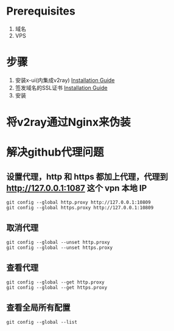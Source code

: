 # Prerequisites
1. 域名
2. VPS

# 步骤
1. 安装x-ui(内集成v2ray) [Installation Guide](install%20x%20ui/README.md)
2. 签发域名的SSL证书 [Installation Guide](Install%20Certificates%20For%20Nginx/README.md)
3. 安装

# 将v2ray通过Nginx来伪装

# 解决github代理问题

## 设置代理，http 和 https 都加上代理，代理到 http://127.0.0.1:1087 这个 vpn 本地 IP
```
git config --global http.proxy http://127.0.0.1:10809 
git config --global https.proxy http://127.0.0.1:10809
```

## 取消代理
```
git config --global --unset http.proxy
git config --global --unset https.proxy
```

## 查看代理
```
git config --global --get http.proxy
git config --global --get https.proxy
```

## 查看全局所有配置
```
git config --global --list
```
